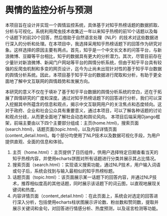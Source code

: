 # 舆情的监控分析与预测
本项目旨在设计并实现一个舆情监控系统，具体基于对知乎热榜话题的数据抓取、分析与可视化。系统利用爬虫技术收集近一年以来知乎热榜的前10个话题以及每个话题下的前20个回答，然后借助于自然语言处理（NLP）的技术对这些数据进行深入的分析和处理。在本项目中，我选择采用知乎热榜话题下的回答作为研究对象。这样选择的原因主要有两点。首先，知乎是一个中文长文本的问答平台，与新浪微博、豆瓣等平台相比，知乎的数据具有更大的分析潜力。其次，尽管目前存在少量针对新浪微博、新闻门户网站等平台的舆情分析系统，但由于知乎平台具有较强的反爬虫机制和多变的网页设计，迄今为止尚未出现针对性的基于知乎平台数据的舆情分析系统。因此，本项目基于知乎平台的数据进行爬取和分析，有助于更全面地了解中文互联网的舆情趋势和发展方向。

本研究的意义不仅在于填补了基于知乎平台数据的舆情分析系统的空白，还在于拓展了舆情研究的广度和深度。通过对知乎热榜话题下的回答进行分析，我们可以深入挖掘其中所蕴含的信息和观点，揭示中文互联网用户的关注焦点和态度倾向。这对于政府、企业和社会公众具有重要意义，通过本项目，可以了解各种话题的讨论和观点分歧，从而更全面地了解社会动态和舆论风向。
本项目后端采用Django框架，前端主要由以下四个主要部分组成：主页(home.html)，搜索页面(search.html)，话题页面(topic.html)，以及内容详情页面(content_detail.html)。每个部分均使用了NLP技术以及数据可视化手段，为用户提供直观、全面的信息和体验。

1. 主页（home.html）：主页提供了日历组件，供用户选择特定日期查看当天的知乎热榜内容，并使用echarts饼图对所有话题进行分类并展示其占比情况。
2. 搜索页面（search.html）：实现语义搜索功能，通过NLP技术，用户输入词语或句子后，系统会找到与输入最相似的知乎热榜标题。
3. 话题页面（topic.html）：该页面展示某一话题下的回答内容，并通过NLP技术，推荐相似度高的其他话题，同时展示该话题下的词云图，以直观地展现关键词和热度。
4. 内容详情页面（content_detail.html）：在此页面上，系统会对选定的回答进行深入分析，包括使用echarts柱状图展示评论数、粉丝数和赞同数，提取并展示关键词和金句，对回答进行情感分析、热度预测，以及谣言检测等功能。

